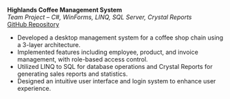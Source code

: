 **Highlands Coffee Management System**  
*Team Project – C#, WinForms, LINQ, SQL Server, Crystal Reports*  
[GitHub Repository](https://github.com/ComputerEnjoyerr/HighlandsCoffee_Management)

- Developed a desktop management system for a coffee shop chain using a 3-layer architecture.
- Implemented features including employee, product, and invoice management, with role-based access control.
- Utilized LINQ to SQL for database operations and Crystal Reports for generating sales reports and statistics.
- Designed an intuitive user interface and login system to enhance user experience.
